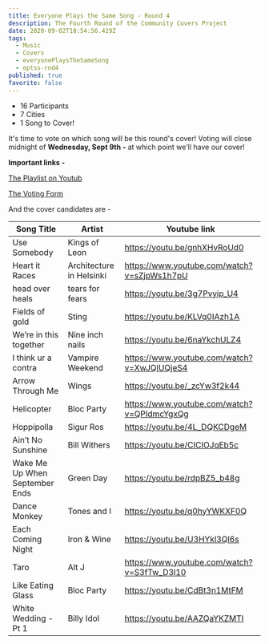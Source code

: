 ```yaml
---
title: Everyone Plays the Same Song - Round 4
description: The Fourth Round of the Community Covers Project
date: 2020-09-02T18:54:56.429Z
tags:
  - Music
  - Covers
  - everyonePlaysTheSameSong
  - eptss-rnd4
published: true
favorite: false
---
```

* 16 Participants
* 7 Cities
* 1 Song to Cover!

It's time to vote on which song will be this round's cover! Voting will close midnight of **Wednesday, Sept 9th -** at which point we'll have our cover!

**Important links -**  

[](https://www.youtube.com/playlist?list=PLDkm3cHHN23Gnx9zkZCe9NgUXeFvGUdj7)[The Playlist on Youtub](https://www.youtube.com/playlist?list=PLDkm3cHHN23Gnx9zkZCe9NgUXeFvGUdj7)

[The Voting Form](https://forms.gle/CxbaFmvoRCno3wJ77)

And the cover candidates are -

| Song Title                     | Artist                   | Youtube link                                |
| ------------------------------ | ------------------------ | ------------------------------------------- |
| Use Somebody                   | Kings of Leon            | https://youtu.be/gnhXHvRoUd0                |
| Heart it Races                 | Architecture in Helsinki | https://www.youtube.com/watch?v=sZjpWs1h7pU |
| head over heals                | tears for fears          | https://youtu.be/3g7Pvyip_U4                |
| Fields of gold                 | Sting                    | https://youtu.be/KLVq0IAzh1A                |
| We’re in this together         | Nine inch nails          | https://youtu.be/6naYkchULZ4                |
| I think ur a contra            | Vampire Weekend          | https://www.youtube.com/watch?v=XwJQlUQjeS4 |
| Arrow Through Me               | Wings                    | https://youtu.be/_zcYw3f2k44                |
| Helicopter                     | Bloc Party               | https://www.youtube.com/watch?v=QPIdmcYgxQg |
| Hoppípolla                     | Sigur Ros                | https://youtu.be/4L_DQKCDgeM                |
| Ain’t No Sunshine              | Bill Withers             | https://youtu.be/CICIOJqEb5c                |
| Wake Me Up When September Ends | Green Day                | https://youtu.be/rdpBZ5_b48g                |
| Dance Monkey                   | Tones and I              | https://youtu.be/q0hyYWKXF0Q                |
| Each Coming Night              | Iron & Wine              | https://youtu.be/U3HYkl3Ql6s                |
| Taro                           | Alt J                    | https://www.youtube.com/watch?v=S3fTw_D3l10 |
| Like Eating Glass              | Bloc Party               | https://youtu.be/CdBt3n1MtFM                |
| White Wedding - Pt 1           | Billy Idol               | https://youtu.be/AAZQaYKZMTI                |